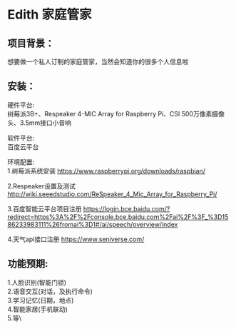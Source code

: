 Edith 家庭管家
==============

项目背景：
-----
想要做一个私人订制的家庭管家，当然会知道你的很多个人信息啦

安装：
---
硬件平台:\
树莓派3B+、Respeaker 4-MIC Array for Raspberry Pi、CSI 500万像素摄像头、3.5mm接口小音响

软件平台:\
百度云平台

环境配置:\
1.树莓派系统安装
https://www.raspberrypi.org/downloads/raspbian/ 

2.Respeaker设置及测试
http://wiki.seeedstudio.com/ReSpeaker_4_Mic_Array_for_Raspberry_Pi/ 

3.百度智能云平台项目注册
https://login.bce.baidu.com/?redirect=https%3A%2F%2Fconsole.bce.baidu.com%2Fai%2F%3F_%3D1586233983111%26fromai%3D1#/ai/speech/overview/index

4.天气api接口注册
https://www.seniverse.com/

功能预期:
--------
1.人脸识别(智能门锁)\
2.语音交互(对话，及执行命令)\
3.学习记忆(日期，地点)\
4.智能家居(手机联动)\
5.等\
